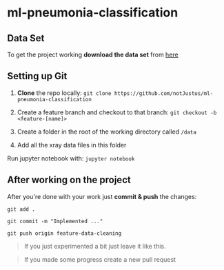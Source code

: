 # ml-pneumonia-classification

## Data Set

To get the project working **download the data set** from [here](https://www.kaggle.com/datasets/paultimothymooney/chest-xray-pneumonia?rvi=1)

## Setting up Git

1. **Clone** the repo locally: `git clone https://github.com/notJustus/ml-pneumonia-classification`

2. Create a feature branch and checkout to that branch: `git checkout -b <feature-[name]>`

3. Create a folder in the root of the working directory called `/data` 

4. Add all the xray data files in this folder

Run jupyter notebook with: `jupyter notebook`

## After working on the project

After you're done with your work just **commit & push** the changes:

`git add .`

`git commit -m "Implemented ..."`

`git push origin feature-data-cleaning`


> If you just experimented a bit just leave it like this.

> If you made some progress create a new pull request
